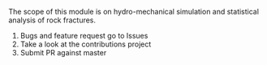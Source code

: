 The scope of this module is on hydro-mechanical simulation and statistical analysis of rock fractures.

1. Bugs and feature request go to Issues
1. Take a look at the contributions project
1.  Submit PR against master
